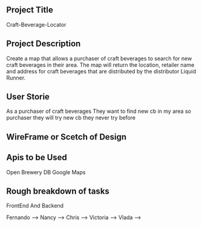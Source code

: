 ## Project Title 
Craft-Beverage-Locator

## Project Description
Create a map that allows a purchaser of craft beverages to search for new craft beverages in their area.  The map will return the location, retailer name and address for craft beverages that are distributed by the distributor Liquid Runner.


## User Storie
As a purchaser of craft beverages
They want to find new cb in my area 
so purchaser they will try new cb they never try before 


## WireFrame or Scetch of Design  

## Apis to be Used 
Open Brewery DB
Google Maps 

## Rough breakdown of tasks 

FrontEnd And Backend 

Fernando -->
Nancy -->
Chris -->
Victoria -->
Vlada -->



